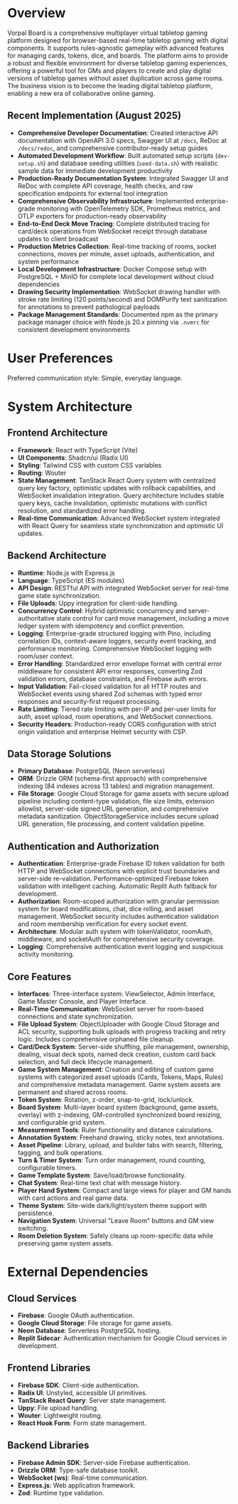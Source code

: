 # Overview

Vorpal Board is a comprehensive multiplayer virtual tabletop gaming platform designed for browser-based real-time tabletop gaming with digital components. It supports rules-agnostic gameplay with advanced features for managing cards, tokens, dice, and boards. The platform aims to provide a robust and flexible environment for diverse tabletop gaming experiences, offering a powerful tool for GMs and players to create and play digital versions of tabletop games without asset duplication across game rooms. The business vision is to become the leading digital tabletop platform, enabling a new era of collaborative online gaming.

## Recent Implementation (August 2025)
- **Comprehensive Developer Documentation**: Created interactive API documentation with OpenAPI 3.0 specs, Swagger UI at `/docs`, ReDoc at `/docs/redoc`, and comprehensive contributor-ready setup guides
- **Automated Development Workflow**: Built automated setup scripts (`dev-setup.sh`) and database seeding utilities (`seed-data.sh`) with realistic sample data for immediate development productivity
- **Production-Ready Documentation System**: Integrated Swagger UI and ReDoc with complete API coverage, health checks, and raw specification endpoints for external tool integration
- **Comprehensive Observability Infrastructure**: Implemented enterprise-grade monitoring with OpenTelemetry SDK, Prometheus metrics, and OTLP exporters for production-ready observability
- **End-to-End Deck Move Tracing**: Complete distributed tracing for card/deck operations from WebSocket receipt through database updates to client broadcast
- **Production Metrics Collection**: Real-time tracking of rooms, socket connections, moves per minute, asset uploads, authentication, and system performance
- **Local Development Infrastructure**: Docker Compose setup with PostgreSQL + MinIO for complete local development without cloud dependencies
- **Drawing Security Implementation**: WebSocket drawing handler with stroke rate limiting (120 points/second) and DOMPurify text sanitization for annotations to prevent pathological payloads
- **Package Management Standards**: Documented npm as the primary package manager choice with Node.js 20.x pinning via `.nvmrc` for consistent development environments

# User Preferences

Preferred communication style: Simple, everyday language.

# System Architecture

## Frontend Architecture
- **Framework**: React with TypeScript (Vite)
- **UI Components**: Shadcn/ui (Radix UI)
- **Styling**: Tailwind CSS with custom CSS variables
- **Routing**: Wouter
- **State Management**: TanStack React Query system with centralized query key factory, optimistic updates with rollback capabilities, and WebSocket invalidation integration. Query architecture includes stable query keys, cache invalidation, optimistic mutations with conflict resolution, and standardized error handling.
- **Real-time Communication**: Advanced WebSocket system integrated with React Query for seamless state synchronization and optimistic UI updates.

## Backend Architecture
- **Runtime**: Node.js with Express.js
- **Language**: TypeScript (ES modules)
- **API Design**: RESTful API with integrated WebSocket server for real-time game state synchronization.
- **File Uploads**: Uppy integration for client-side handling.
- **Concurrency Control**: Hybrid optimistic concurrency and server-authoritative state control for card move management, including a move ledger system with idempotency and conflict prevention.
- **Logging**: Enterprise-grade structured logging with Pino, including correlation IDs, context-aware loggers, security event tracking, and performance monitoring. Comprehensive WebSocket logging with room/user context.
- **Error Handling**: Standardized error envelope format with central error middleware for consistent API error responses, converting Zod validation errors, database constraints, and Firebase auth errors.
- **Input Validation**: Fail-closed validation for all HTTP routes and WebSocket events using shared Zod schemas with typed error responses and security-first request processing.
- **Rate Limiting**: Tiered rate limiting with per-IP and per-user limits for auth, asset upload, room operations, and WebSocket connections.
- **Security Headers**: Production-ready CORS configuration with strict origin validation and enterprise Helmet security with CSP.

## Data Storage Solutions
- **Primary Database**: PostgreSQL (Neon serverless)
- **ORM**: Drizzle ORM (schema-first approach) with comprehensive indexing (84 indexes across 13 tables) and migration management.
- **File Storage**: Google Cloud Storage for game assets with secure upload pipeline including content-type validation, file size limits, extension allowlist, server-side signed URL generation, and comprehensive metadata sanitization. ObjectStorageService includes secure upload URL generation, file processing, and content validation pipeline.

## Authentication and Authorization
- **Authentication**: Enterprise-grade Firebase ID token validation for both HTTP and WebSocket connections with explicit trust boundaries and server-side re-validation. Performance-optimized Firebase token validation with intelligent caching. Automatic Replit Auth fallback for development.
- **Authorization**: Room-scoped authorization with granular permission system for board modifications, chat, dice rolling, and asset management. WebSocket security includes authentication validation and room membership verification for every socket event.
- **Architecture**: Modular auth system with tokenValidator, roomAuth, middleware, and socketAuth for comprehensive security coverage.
- **Logging**: Comprehensive authentication event logging and suspicious activity monitoring.

## Core Features
- **Interfaces**: Three-interface system: ViewSelector, Admin Interface, Game Master Console, and Player Interface.
- **Real-Time Communication**: WebSocket server for room-based connections and state synchronization.
- **File Upload System**: ObjectUploader with Google Cloud Storage and ACL security, supporting bulk uploads with progress tracking and retry logic. Includes comprehensive orphaned file cleanup.
- **Card/Deck System**: Server-side shuffling, pile management, ownership, dealing, visual deck spots, named deck creation, custom card back selection, and full deck lifecycle management.
- **Game System Management**: Creation and editing of custom game systems with categorized asset uploads (Cards, Tokens, Maps, Rules) and comprehensive metadata management. Game system assets are permanent and shared across rooms.
- **Token System**: Rotation, z-order, snap-to-grid, lock/unlock.
- **Board System**: Multi-layer board system (background, game assets, overlay) with z-indexing, GM-controlled synchronized board resizing, and configurable grid system.
- **Measurement Tools**: Ruler functionality and distance calculations.
- **Annotation System**: Freehand drawing, sticky notes, text annotations.
- **Asset Pipeline**: Library, upload, and builder tabs with search, filtering, tagging, and bulk operations.
- **Turn & Timer System**: Turn order management, round counting, configurable timers.
- **Game Template System**: Save/load/browse functionality.
- **Chat System**: Real-time text chat with message history.
- **Player Hand System**: Compact and large views for player and GM hands with card actions and real game data.
- **Theme System**: Site-wide dark/light/system theme support with persistence.
- **Navigation System**: Universal "Leave Room" buttons and GM view switching.
- **Room Deletion System**: Safely cleans up room-specific data while preserving game system assets.

# External Dependencies

## Cloud Services
- **Firebase**: Google OAuth authentication.
- **Google Cloud Storage**: File storage for game assets.
- **Neon Database**: Serverless PostgreSQL hosting.
- **Replit Sidecar**: Authentication mechanism for Google Cloud services in development.

## Frontend Libraries
- **Firebase SDK**: Client-side authentication.
- **Radix UI**: Unstyled, accessible UI primitives.
- **TanStack React Query**: Server state management.
- **Uppy**: File upload handling.
- **Wouter**: Lightweight routing.
- **React Hook Form**: Form state management.

## Backend Libraries
- **Firebase Admin SDK**: Server-side Firebase authentication.
- **Drizzle ORM**: Type-safe database toolkit.
- **WebSocket (ws)**: Real-time communication.
- **Express.js**: Web application framework.
- **Zod**: Runtime type validation.